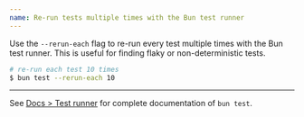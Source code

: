 ```yaml
---
name: Re-run tests multiple times with the Bun test runner
---
```


Use the `--rerun-each` flag to re-run every test multiple times with the Bun test runner. This is useful for finding flaky or non-deterministic tests.

```sh
# re-run each test 10 times
$ bun test --rerun-each 10
```

---

See [Docs > Test runner](https://bun.sh/docs/cli/test) for complete documentation of `bun test`.

